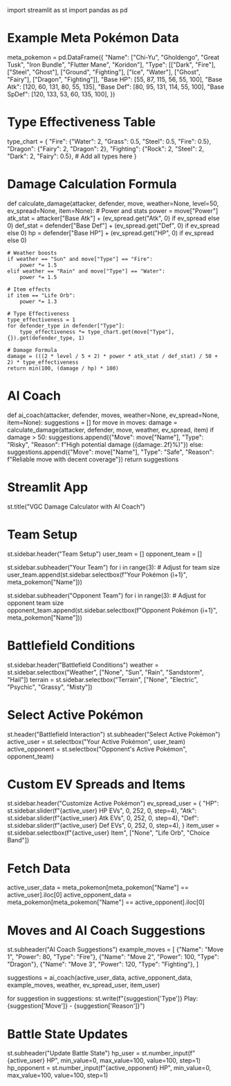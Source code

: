 import streamlit as st
import pandas as pd

# Example Meta Pokémon Data
meta_pokemon = pd.DataFrame({
    "Name": ["Chi-Yu", "Gholdengo", "Great Tusk", "Iron Bundle", "Flutter Mane", "Koridon"],
    "Type": [["Dark", "Fire"], ["Steel", "Ghost"], ["Ground", "Fighting"], ["Ice", "Water"], ["Ghost", "Fairy"], ["Dragon", "Fighting"]],
    "Base HP": [55, 87, 115, 56, 55, 100],
    "Base Atk": [120, 60, 131, 80, 55, 135],
    "Base Def": [80, 95, 131, 114, 55, 100],
    "Base SpDef": [120, 133, 53, 60, 135, 100],
})

# Type Effectiveness Table
type_chart = {
    "Fire": {"Water": 2, "Grass": 0.5, "Steel": 0.5, "Fire": 0.5},
    "Dragon": {"Fairy": 2, "Dragon": 2},
    "Fighting": {"Rock": 2, "Steel": 2, "Dark": 2, "Fairy": 0.5},
    # Add all types here
}

# Damage Calculation Formula
def calculate_damage(attacker, defender, move, weather=None, level=50, ev_spread=None, item=None):
    # Power and stats
    power = move["Power"]
    atk_stat = attacker["Base Atk"] + (ev_spread.get("Atk", 0) if ev_spread else 0)
    def_stat = defender["Base Def"] + (ev_spread.get("Def", 0) if ev_spread else 0)
    hp = defender["Base HP"] + (ev_spread.get("HP", 0) if ev_spread else 0)

    # Weather boosts
    if weather == "Sun" and move["Type"] == "Fire":
        power *= 1.5
    elif weather == "Rain" and move["Type"] == "Water":
        power *= 1.5

    # Item effects
    if item == "Life Orb":
        power *= 1.3

    # Type Effectiveness
    type_effectiveness = 1
    for defender_type in defender["Type"]:
        type_effectiveness *= type_chart.get(move["Type"], {}).get(defender_type, 1)

    # Damage Formula
    damage = (((2 * level / 5 + 2) * power * atk_stat / def_stat) / 50 + 2) * type_effectiveness
    return min(100, (damage / hp) * 100)

# AI Coach
def ai_coach(attacker, defender, moves, weather=None, ev_spread=None, item=None):
    suggestions = []
    for move in moves:
        damage = calculate_damage(attacker, defender, move, weather, ev_spread, item)
        if damage > 50:
            suggestions.append({"Move": move["Name"], "Type": "Risky", "Reason": f"High potential damage ({damage:.2f}%)"})
        else:
            suggestions.append({"Move": move["Name"], "Type": "Safe", "Reason": f"Reliable move with decent coverage"})
    return suggestions

# Streamlit App
st.title("VGC Damage Calculator with AI Coach")

# Team Setup
st.sidebar.header("Team Setup")
user_team = []
opponent_team = []

st.sidebar.subheader("Your Team")
for i in range(3):  # Adjust for team size
    user_team.append(st.sidebar.selectbox(f"Your Pokémon {i+1}", meta_pokemon["Name"]))

st.sidebar.subheader("Opponent Team")
for i in range(3):  # Adjust for opponent team size
    opponent_team.append(st.sidebar.selectbox(f"Opponent Pokémon {i+1}", meta_pokemon["Name"]))

# Battlefield Conditions
st.sidebar.header("Battlefield Conditions")
weather = st.sidebar.selectbox("Weather", ["None", "Sun", "Rain", "Sandstorm", "Hail"])
terrain = st.sidebar.selectbox("Terrain", ["None", "Electric", "Psychic", "Grassy", "Misty"])

# Select Active Pokémon
st.header("Battlefield Interaction")
st.subheader("Select Active Pokémon")
active_user = st.selectbox("Your Active Pokémon", user_team)
active_opponent = st.selectbox("Opponent's Active Pokémon", opponent_team)

# Custom EV Spreads and Items
st.sidebar.header("Customize Active Pokémon")
ev_spread_user = {
    "HP": st.sidebar.slider(f"{active_user} HP EVs", 0, 252, 0, step=4),
    "Atk": st.sidebar.slider(f"{active_user} Atk EVs", 0, 252, 0, step=4),
    "Def": st.sidebar.slider(f"{active_user} Def EVs", 0, 252, 0, step=4),
}
item_user = st.sidebar.selectbox(f"{active_user} Item", ["None", "Life Orb", "Choice Band"])

# Fetch Data
active_user_data = meta_pokemon[meta_pokemon["Name"] == active_user].iloc[0]
active_opponent_data = meta_pokemon[meta_pokemon["Name"] == active_opponent].iloc[0]

# Moves and AI Coach Suggestions
st.subheader("AI Coach Suggestions")
example_moves = [
    {"Name": "Move 1", "Power": 80, "Type": "Fire"},
    {"Name": "Move 2", "Power": 100, "Type": "Dragon"},
    {"Name": "Move 3", "Power": 120, "Type": "Fighting"},
]

suggestions = ai_coach(active_user_data, active_opponent_data, example_moves, weather, ev_spread_user, item_user)

for suggestion in suggestions:
    st.write(f"{suggestion['Type']} Play: {suggestion['Move']} - {suggestion['Reason']}")

# Battle State Updates
st.subheader("Update Battle State")
hp_user = st.number_input(f"{active_user} HP", min_value=0, max_value=100, value=100, step=1)
hp_opponent = st.number_input(f"{active_opponent} HP", min_value=0, max_value=100, value=100, step=1)